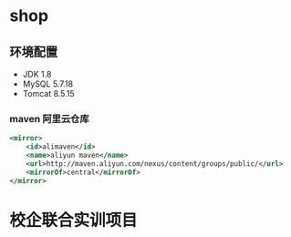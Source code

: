 # shop
## 环境配置
- JDK 1.8
- MySQL 5.7.18
- Tomcat 8.5.15
### maven 阿里云仓库
```xml
<mirror>
    <id>alimaven</id>
    <name>aliyun maven</name>
    <url>http://maven.aliyun.com/nexus/content/groups/public/</url>
    <mirrorOf>central</mirrorOf>        
</mirror>
```
# 校企联合实训项目
